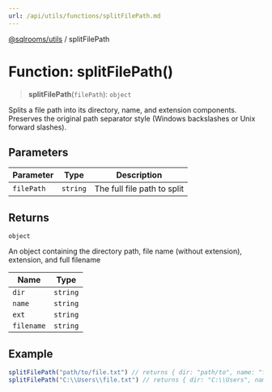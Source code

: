 ```yaml
---
url: /api/utils/functions/splitFilePath.md
---
```

[@sqlrooms/utils](../index.md) / splitFilePath

# Function: splitFilePath()

> **splitFilePath**(`filePath`): `object`

Splits a file path into its directory, name, and extension components.
Preserves the original path separator style (Windows backslashes or Unix forward slashes).

## Parameters

| Parameter | Type | Description |
| ------ | ------ | ------ |
| `filePath` | `string` | The full file path to split |

## Returns

`object`

An object containing the directory path, file name (without extension), extension, and full filename

| Name | Type |
| ------ | ------ |
|  `dir` | `string` |
|  `name` | `string` |
|  `ext` | `string` |
|  `filename` | `string` |

## Example

```ts
splitFilePath("path/to/file.txt") // returns { dir: "path/to", name: "file", ext: "txt", filename: "file.txt" }
splitFilePath("C:\\Users\\file.txt") // returns { dir: "C:\\Users", name: "file", ext: "txt", filename: "file.txt" }
```
